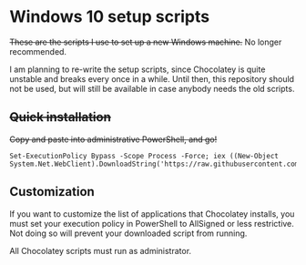# Windows 10 setup scripts

~~These are the scripts I use to set up a new Windows machine.~~ No longer recommended.

I am planning to re-write the setup scripts, since Chocolatey is quite unstable and breaks every once in a while. Until then, this repository should not be used, but will still be available in case anybody needs the old scripts.

## ~~Quick installation~~

~~Copy and paste into administrative PowerShell, and go!~~

	Set-ExecutionPolicy Bypass -Scope Process -Force; iex ((New-Object System.Net.WebClient).DownloadString('https://raw.githubusercontent.com/ericswpark/windows_setup/master/setup.ps1'))

## Customization

If you want to customize the list of applications that Chocolatey installs, you must set your execution policy in PowerShell to AllSigned or less restrictive. Not doing so will prevent your downloaded script from running.

All Chocolatey scripts must run as administrator.

